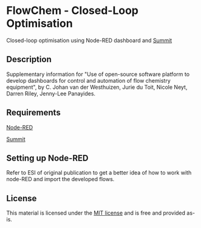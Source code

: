 # FlowChem - Closed-Loop Optimisation
Closed-loop optimisation using Node-RED dashboard and [Summit](https://github.com/sustainable-processes/summit)

## Description
Supplementary information for "Use of open-source software platform to develop dashboards for control and automation of flow chemistry equipment", by C. Johan van der Westhuizen, Jurie du Toit, Nicole Neyt, Darren Riley, Jenny-Lee Panayides.

## Requirements
[Node-RED](https://nodered.org/)

[Summit](https://github.com/sustainable-processes/summit)

## Setting up Node-RED
Refer to ESI of original publication to get a better idea of how to work with node-RED and import the developed flows.

## License
This material is licensed under the [MIT license](https://github.com/JohanvdWesthuizen/FlowChem-ClosedLoopOpt/blob/main/LICENSE) and is free and provided as-is.
